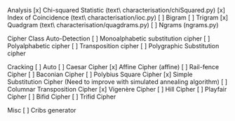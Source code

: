 Analysis
  [x] Chi-squared Statistic (text\ characterisation/chiSquared.py)
  [x] Index of Coincidence (text\ characterisation/ioc.py)
  [ ] Bigram
  [ ] Trigram
  [x] Quadgram (text\ characterisation/quagdrams.py)
  [ ] Ngrams (ngrams.py)

Cipher Class Auto-Detection
  [ ] Monoalphabetic substitution cipher
  [ ] Polyalphabetic cipher
  [ ] Transposition cipher
  [ ] Polygraphic Substitution cipher

Cracking
  [ ] Auto
  [ ] Caesar Cipher
  [x] Affine Cipher (affine)
  [ ] Rail-fence Cipher
  [ ] Baconian Cipher
  [ ] Polybius Square Cipher
  [x] Simple Substitution Cipher (Need to improve with simulated annealing algorithm)
  [ ] Columnar Transposition Cipher
  [x] Vigenère Cipher
  [ ] Hill Cipher
  [ ] Playfair Cipher
  [ ] Bifid Cipher
  [ ] Trifid Cipher

Misc
  [ ] Cribs generator
